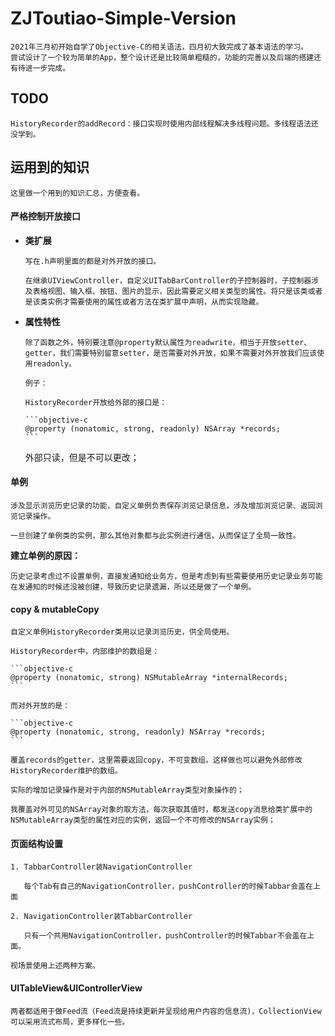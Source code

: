 # ZJToutiao-Simple-Version

```
2021年三月初开始自学了Objective-C的相关语法，四月初大致完成了基本语法的学习。
尝试设计了一个较为简单的App，整个设计还是比较简单粗糙的，功能的完善以及后端的搭建还有待进一步完成。
```

## TODO

    HistoryRecorder的addRecord：接口实现时使用内部线程解决多线程问题。多线程语法还没学到。



## 运用到的知识

    这里做一个用到的知识汇总，方便查看。



#### 严格控制开放接口

- **类扩展**

      写在.h声明里面的都是对外开放的接口。

      在继承UIViewController，自定义UITabBarController的子控制器时，子控制器涉及表格视图、输入框、按钮、图片的显示，因此需要定义相关类型的属性。将只是该类或者是该类实例才需要使用的属性或者方法在类扩展中声明，从而实现隐藏。

- **属性特性**

      除了函数之外，特别要注意@property默认属性为readwrite，相当于开放setter、getter，我们需要特别留意setter，是否需要对外开放，如果不需要对外开放我们应该使用readonly。

      例子：

      HistoryRecorder开放给外部的接口是：

      ```objective-c
      @property (nonatomic, strong, readonly) NSArray *records;
      ```

     外部只读，但是不可以更改；



#### 单例

    涉及显示浏览历史记录的功能，自定义单例负责保存浏览记录信息，涉及增加浏览记录、返回浏览记录操作。

    一旦创建了单例类的实例，那么其他对象都与此实例进行通信，从而保证了全局一致性。

**建立单例的原因：**

    历史记录考虑过不设置单例，直接发通知给业务方，但是考虑到有些需要使用历史记录业务可能在发通知的时候还没被创建，导致历史记录遗漏，所以还是做了一个单例。





#### copy & mutableCopy

    自定义单例HistoryRecorder类用以记录浏览历史，供全局使用。

    HistoryRecorder中，内部维护的数组是：

    ```objective-c
    @property (nonatomic, strong) NSMutableArray *internalRecords;
    ```

    而对外开放的是：

    ```objective-c
    @property (nonatomic, strong, readonly) NSArray *records;
    ```

    覆盖records的getter，这里需要返回copy，不可变数组。这样做也可以避免外部修改HistoryRecorder维护的数组。

    实际的增加记录操作是对于内部的NSMutableArray类型对象操作的；

    我覆盖对外可见的NSArray对象的取方法，每次获取其值时，都发送copy消息给类扩展中的NSMutableArray类型的属性对应的实例，返回一个不可修改的NSArray实例；



#### 页面结构设置

    1. TabbarController装NavigationController

       每个Tab有自己的NavigationController，pushController的时候Tabbar会盖在上面

    2. NavigationController装TabbarController

       只有一个共用NavigationController，pushController的时候Tabbar不会盖在上面。

    视场景使用上述两种方案。



#### UITableView&UIControllerView

    两者都适用于做Feed流（Feed流是持续更新并呈现给用户内容的信息流)，CollectionView可以采用流式布局，更多样化一些。







